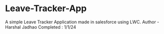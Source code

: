 # Leave-Tracker-App
A simple Leave Tracker Application made in salesforce using LWC.
Author - Harshal Jadhao
Completed : 1/1/24
